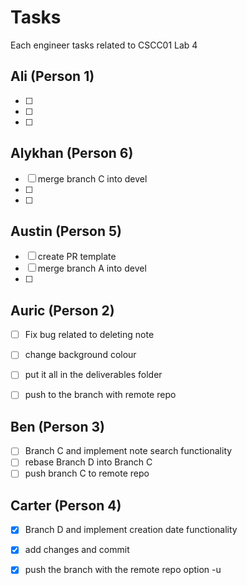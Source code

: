 # Tasks

Each engineer tasks related to CSCC01 Lab 4

## Ali (Person 1)
- [ ] 
- [ ] 
- [ ] 

## Alykhan (Person 6)
- [ ] merge branch C into devel
- [ ] 
- [ ] 

## Austin (Person 5)
- [ ] create PR template 
- [ ] merge branch A into devel
- [ ] 

## Auric (Person 2)
- [ ] Fix bug related to deleting note
- [ ] change background colour
- [ ] put it all in the deliverables folder
- [ ] push to the branch with remote repo


## Ben (Person 3)
- [ ] Branch C and implement note search functionality
- [ ] rebase Branch D into Branch C
- [ ] push branch C to remote repo

## Carter (Person 4)
- [x] Branch D and implement creation date functionality
- [x] add changes and commit
- [x] push the branch with the remote repo option -u

